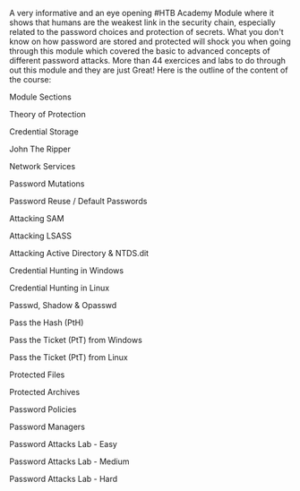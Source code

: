 A very informative and an eye opening #HTB Academy Module where it shows that humans are the weakest link in the security chain, especially related to the password choices and protection of secrets. What you don't know on how password are stored and protected will shock you when going through this module which covered the basic to advanced concepts of different password attacks. More than 44 exercices and labs to do through out this module and they are just Great! Here is the outline of the content of the course: 

Module Sections

 Theory of Protection

 Credential Storage

 John The Ripper

 Network Services

 Password Mutations

 Password Reuse / Default Passwords

 Attacking SAM

 Attacking LSASS

 Attacking Active Directory & NTDS.dit

 Credential Hunting in Windows

 Credential Hunting in Linux

 Passwd, Shadow & Opasswd

 Pass the Hash (PtH)

 Pass the Ticket (PtT) from Windows

 Pass the Ticket (PtT) from Linux

 Protected Files

 Protected Archives

 Password Policies

 Password Managers

 Password Attacks Lab - Easy

 Password Attacks Lab - Medium

 Password Attacks Lab - Hard

